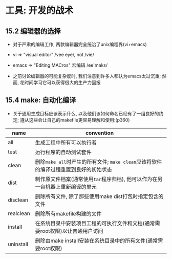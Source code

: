 工具: 开发的战术
======================

## 15.2 编辑器的选择

+ 对于严肃的编辑工作, 两款编辑器完全统治了unix编程界(vi+emacs)

+ vi => "visual editor" /vee eye/, not /vie/

+ emacs => "Editing MACros" 宏编辑 /ee'maks/

+ 之前讨论编辑器的可能复杂度时, 我们注意到许多人都认为emacs太过沉重; 然而, 花时间学习它可以获得很大的生产力回报


## 15.4 make: 自动化编译

+ 关于通用生成目标应该表示什么, 以及他们该如何命名已经有了一组良好的约定; 遵从这些会让自己的makefile更容易理解和使用:(p360)

name      | convention
----------|------------------------------
all       | 生成工程中所有可以执行者
test      | 运行程序的自动测试套件
clean     | 删除`make all`时产生的所有文件; `make clean`应该将软件的编译过程重置到良好的初始状态
dist      | 制作原文件档案(通常使用`tar`程序归档), 他可以作为在另一台机器上重新编译的单元
disclean  | 删除所有文件, 除了那些使用make dist打包时指定包含的文件
realclean | 删除所有makefile构建的文件
install   | 在系统目录中安装项目工程的可执行文件和文档(通常需要root权限)以让普通用户访问
uninstall | 删除由make install安装在系统目录中的所有文件(通常需要root权限)

